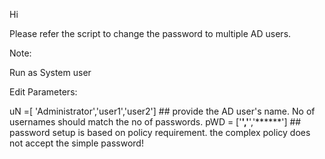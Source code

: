 Hi

Please refer the script to change the password to multiple AD users.

Note:

Run as System user

Edit Parameters:

uN =[ 'Administrator','user1','user2']  ## provide the AD user's name. No of usernames should match the no of passwords.
pWD = ['******','******','******'] ## password setup is based on policy requirement. the complex policy does not accept the simple password!